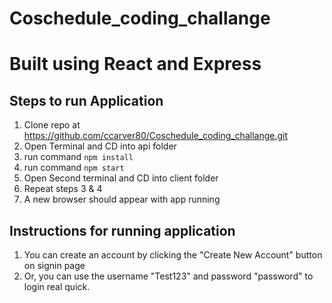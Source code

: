 # Coschedule_coding_challange

# Built using React and Express 

## Steps to run Application

1. Clone repo at https://github.com/ccarver80/Coschedule_coding_challange.git
2. Open Terminal and CD into api folder
3. run command ``` npm install ```
4. run command ``` npm start ``` 
5. Open Second terminal and CD into client folder
6. Repeat steps 3 & 4
7. A new browser should appear with app running


## Instructions for running application
1. You can create an account by clicking the "Create New Account" button on signin page
2. Or, you can use the username "Test123" and password "password" to login real quick.

